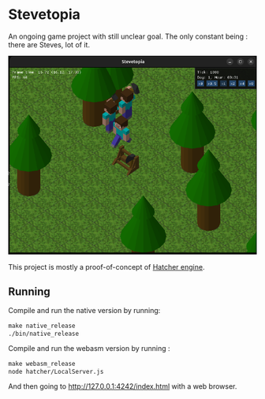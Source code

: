 # Stevetopia

An ongoing game project with still unclear goal.
The only constant being : there are Steves, lot of it.

![Stevetopia -- demo](/screenshots/demo.png)

This project is mostly a proof-of-concept of [Hatcher engine](https://github.com/Aracthor/hatcher).

## Running

Compile and run the native version by running:
```
make native_release
./bin/native_release
```

Compile and run the webasm version by running :
```
make webasm_release
node hatcher/LocalServer.js
```
And then going to http://127.0.0.1:4242/index.html with a web browser.
